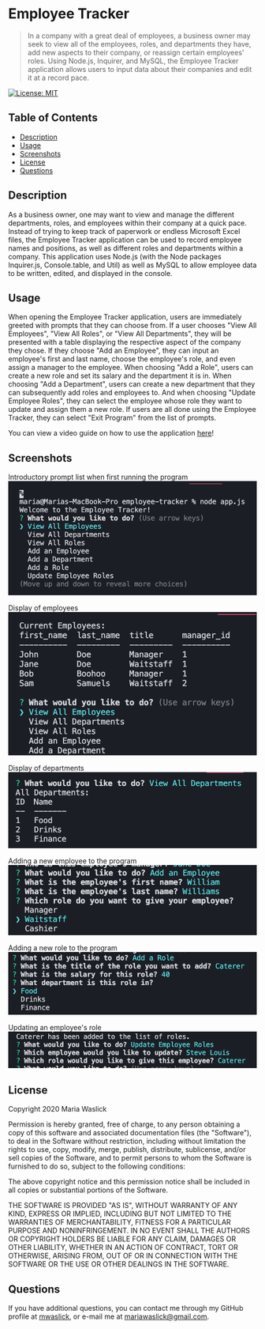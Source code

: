 # Employee Tracker

> In a company with a great deal of employees, a business owner may seek to view all of the employees, roles, and departments they have, add new aspects to their company, or reassign certain employees' roles. Using Node.js, Inquirer, and MySQL, the Employee Tracker application allows users to input data about their companies and edit it at a record pace.

[![License: MIT](https://img.shields.io/badge/License-MIT-yellow.svg)](https://opensource.org/licenses/MIT)

## Table of Contents

 * [Description](#description)
  * [Usage](#usage)
  * [Screenshots](#screenshots)
  * [License](#license)
  * [Questions](#questions)

## Description

As a business owner, one may want to view and manage the different departments, roles, and employees within their company at a quick pace. Instead of trying to keep track of paperwork or endless Microsoft Excel files, the Employee Tracker application can be used to record employee names and positions, as well as different roles and departments within a company. This application uses Node.js (with the Node packages Inquirer.js, Console.table, and Util) as well as MySQL to allow employee data to be written, edited, and displayed in the console.

## Usage

When opening the Employee Tracker application, users are immediately greeted with prompts that they can choose from. If a user chooses "View All Employees", "View All Roles", or "View All Departments", they will be presented with a table displaying the respective aspect of the company they chose. If they choose "Add an Employee", they can input an employee's first and last name, choose the employee's role, and even assign a manager to the employee. When choosing "Add a Role", users can create a new role and set its salary and the department it is in. When choosing "Add a Department", users can create a new department that they can subsequently add roles and employees to. And when choosing "Update Employee Roles", they can select the employee whose role they want to update and assign them a new role. If users are all done using the Employee Tracker, they can select "Exit Program" from the list of prompts.

You can view a video guide on how to use the application [here](https://drive.google.com/file/d/1VCgsN4pI9A3a2aUWL2QOIzR1RyZy4Bhy/view?usp=sharing)!

## Screenshots

Introductory prompt list when first running the program
![Screenshot of when the program is first run and showing prompts of what to do](./screenshots/intro.png)

Display of employees
![Table of employees displayed by the program](./screenshots/employees.png)

Display of departments
![Table of departments displayed by the program](./screenshots/departments.png)

Adding a new employee to the program
![Screenshot of someone adding an employee, inputting their name, ID, and role](./screenshots/addemployee.png)

Adding a new role to the program
![Screenshot of someone adding a role, inputting its salary and department](./screenshots/addrole.png)

Updating an employee's role
![Screenshot of someone updating an employee's role](./screenshots/updateemployee.png)

## License

Copyright 2020 Maria Waslick

Permission is hereby granted, free of charge, to any person obtaining a copy of this software and associated documentation files (the "Software"), to deal in the Software without restriction, including without limitation the rights to use, copy, modify, merge, publish, distribute, sublicense, and/or sell copies of the Software, and to permit persons to whom the Software is furnished to do so, subject to the following conditions:

The above copyright notice and this permission notice shall be included in all copies or substantial portions of the Software.

THE SOFTWARE IS PROVIDED "AS IS", WITHOUT WARRANTY OF ANY KIND, EXPRESS OR IMPLIED, INCLUDING BUT NOT LIMITED TO THE WARRANTIES OF MERCHANTABILITY, FITNESS FOR A PARTICULAR PURPOSE AND NONINFRINGEMENT. IN NO EVENT SHALL THE AUTHORS OR COPYRIGHT HOLDERS BE LIABLE FOR ANY CLAIM, DAMAGES OR OTHER LIABILITY, WHETHER IN AN ACTION OF CONTRACT, TORT OR OTHERWISE, ARISING FROM, OUT OF OR IN CONNECTION WITH THE SOFTWARE OR THE USE OR OTHER DEALINGS IN THE SOFTWARE.

## Questions

If you have additional questions, you can contact me through my GitHub profile at [mwaslick](https://github.com/mwaslick), or e-mail me at mariawaslick@gmail.com.